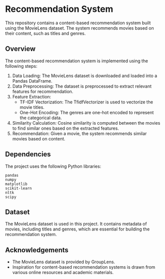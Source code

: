 # Recommendation System

This repository contains a content-based recommendation system built using the MovieLens dataset. The system recommends movies based on their content, such as titles and genres.
## Overview

The content-based recommendation system is implemented using the following steps:

  1. Data Loading: The MovieLens dataset is downloaded and loaded into a Pandas DataFrame.
  2. Data Preprocessing: The dataset is preprocessed to extract relevant features for recommendation.
  3. Feature Extraction:
       - TF-IDF Vectorization: The TfidfVectorizer is used to vectorize the movie titles.
       - One-Hot Encoding: The genres are one-hot encoded to represent the categorical data.
  4. Similarity Calculation: Cosine similarity is computed between the movies to find similar ones based on the extracted features.
  5. Recommendation: Given a movie, the system recommends similar movies based on content.

## Dependencies

The project uses the following Python libraries:

    pandas
    numpy
    matplotlib
    scikit-learn
    nltk
    scipy

## Dataset

The MovieLens dataset is used in this project. It contains metadata of movies, including titles and genres, which are essential for building the recommendation system.

## Acknowledgements

- The MovieLens dataset is provided by GroupLens.
- Inspiration for content-based recommendation systems is drawn from various online resources and academic materials.
